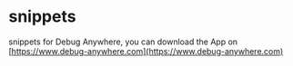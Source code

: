 # snippets

snippets for Debug Anywhere, you can download the App on [https://www.debug-anywhere.com](https://www.debug-anywhere.com)
